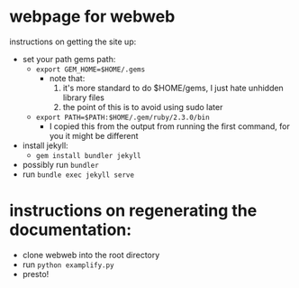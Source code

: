 # webpage for webweb

instructions on getting the site up:
- set your path gems path:
    - `export GEM_HOME=$HOME/.gems`
        - note that:
            1. it's more standard to do $HOME/gems, I just hate unhidden library files
            2. the point of this is to avoid using sudo later
    - `export PATH=$PATH:$HOME/.gem/ruby/2.3.0/bin`
        - I copied this from the output from running the first command, for you it might be different
- install jekyll:
    - `gem install bundler jekyll`
- possibly run `bundler`
- run `bundle exec jekyll serve`

# instructions on regenerating the documentation:
- clone webweb into the root directory
- run `python examplify.py`
- presto!
